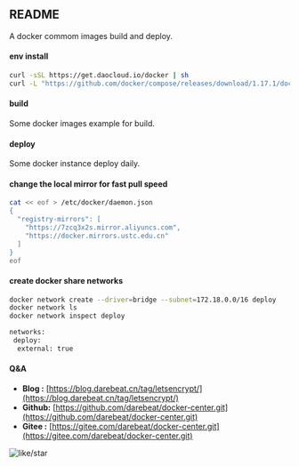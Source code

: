 ## README

A docker commom images build and deploy.


#### env install

```sh
curl -sSL https://get.daocloud.io/docker | sh
curl -L "https://github.com/docker/compose/releases/download/1.17.1/docker-compose-$(uname -s)-$(uname -m)" -o /usr/local/bin/docker-compose
```

#### build

Some docker images example for build.


#### deploy

Some docker instance deploy daily.


#### change the local mirror for fast pull speed

```sh
cat << eof > /etc/docker/daemon.json
{
  "registry-mirrors": [
    "https://7zcq3x2s.mirror.aliyuncs.com",
    "https://docker.mirrors.ustc.edu.cn"
  ]
}
eof
```

#### create docker share networks

```sh
docker network create --driver=bridge --subnet=172.18.0.0/16 deploy
docker network ls 
docker network inspect deploy
```

```xml
networks:
 deploy:
  external: true
```

#### Q&A

+ **Blog  :** [https://blog.darebeat.cn/tag/letsencrypt/](https://blog.darebeat.cn/tag/letsencrypt/)
+ **Github:** [https://github.com/darebeat/docker-center.git](https://github.com/darebeat/docker-center.git)
+ **Gitee :** [https://gitee.com/darebeat/docker-center.git](https://gitee.com/darebeat/docker-center.git)

![like/star](https://sm.darebeat.cn/images/2020/11/09/wechat-search.md.png)